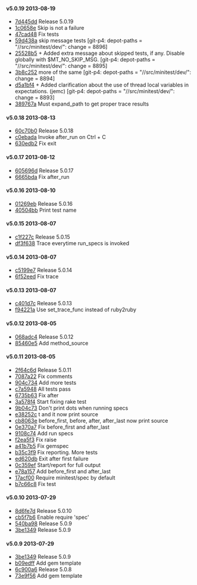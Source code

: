 #### v5.0.19 2013-08-19

- [7d445dd](https://github.com/bootstraponline/spec/commit/7d445ddcb46904cdd5a0b099e3d7bd082a74bd24) Release 5.0.19
- [1c0658e](https://github.com/bootstraponline/spec/commit/1c0658e1350b8c475899e46a8a6bbf8aebea6369) Skip is not a failure
- [47cad48](https://github.com/bootstraponline/spec/commit/47cad48b9eba6b63aa4910b7dcc664571c99c2c0) Fix tests
- [59d438a](https://github.com/bootstraponline/spec/commit/59d438acbd227b0a83d8f9cf74f2043a4af4baa5) skip message tests [git-p4: depot-paths = "//src/minitest/dev/": change = 8896]
- [25528b5](https://github.com/bootstraponline/spec/commit/25528b51b1f2b3939e58b85f7ba37454120d1344) + Added extra message about skipped tests, if any. Disable globally with $MT_NO_SKIP_MSG. [git-p4: depot-paths = "//src/minitest/dev/": change = 8895]
- [3b8c252](https://github.com/bootstraponline/spec/commit/3b8c2525240d3b88e17920f3f43ddf1072e7f4e0) more of the same [git-p4: depot-paths = "//src/minitest/dev/": change = 8894]
- [d5a1bf4](https://github.com/bootstraponline/spec/commit/d5a1bf405bbbc6269e258425bdeb5573f04ab233) + Added clarification about the use of thread local variables in expectations. (jemc) [git-p4: depot-paths = "//src/minitest/dev/": change = 8893]
- [389767a](https://github.com/bootstraponline/spec/commit/389767ac281895da84068c0b21ce9a2d8e2275c8) Must expand_path to get proper trace results


#### v5.0.18 2013-08-13

- [60c70b0](https://github.com/bootstraponline/spec/commit/60c70b0ef6005a515086467c1af3a9faedfb4da3) Release 5.0.18
- [c0ebada](https://github.com/bootstraponline/spec/commit/c0ebada0543fb3d11ceb441cf17da91566119c41) Invoke after_run on Ctrl + C
- [630edb2](https://github.com/bootstraponline/spec/commit/630edb2b45f3948ca0d465f29e1c198050fe0fb5) Fix exit


#### v5.0.17 2013-08-12

- [605696d](https://github.com/bootstraponline/spec/commit/605696d4952c9a8b9107e3a338c8713d6f979d18) Release 5.0.17
- [6665bda](https://github.com/bootstraponline/spec/commit/6665bdab8c57a3ec19849df9098593e36203cb46) Fix after_run


#### v5.0.16 2013-08-10

- [01269eb](https://github.com/bootstraponline/spec/commit/01269eb8f6e6209c5de9f55a0735ce23935d995a) Release 5.0.16
- [40504bb](https://github.com/bootstraponline/spec/commit/40504bbc92639baa24858a11f1ac931010980499) Print test name


#### v5.0.15 2013-08-07

- [c1f227c](https://github.com/bootstraponline/spec/commit/c1f227ca8f2803d2fe4da8caf7106f8cdda206e6) Release 5.0.15
- [df3f638](https://github.com/bootstraponline/spec/commit/df3f6387c4517962e53e577e980cbf9aed13eac9) Trace everytime run_specs is invoked


#### v5.0.14 2013-08-07

- [c5199e7](https://github.com/bootstraponline/spec/commit/c5199e7ae2578bb15a684210ba771d4db237121b) Release 5.0.14
- [6f52eed](https://github.com/bootstraponline/spec/commit/6f52eedbc2b6a2f963af31b8a9abc8be81b327e7) Fix trace


#### v5.0.13 2013-08-07

- [c401d7c](https://github.com/bootstraponline/spec/commit/c401d7cad546351f63ad62b17387643ce1b19b14) Release 5.0.13
- [f94221a](https://github.com/bootstraponline/spec/commit/f94221a3d3765c3884b76e320c479c901b39bcbb) Use set_trace_func instead of ruby2ruby


#### v5.0.12 2013-08-05

- [068adc4](https://github.com/bootstraponline/spec/commit/068adc41623e97981a5c80cf9c76bcb238b0dd46) Release 5.0.12
- [85460e5](https://github.com/bootstraponline/spec/commit/85460e58dbf95a9333771a3b508fc04c244ed057) Add method_source


#### v5.0.11 2013-08-05

- [2f64c6d](https://github.com/bootstraponline/spec/commit/2f64c6d65882f63f2cc2e19c83127bf8de957e5a) Release 5.0.11
- [7087a22](https://github.com/bootstraponline/spec/commit/7087a2254fc5644ea731852b2cbd9c384688c4d6) Fix comments
- [904c734](https://github.com/bootstraponline/spec/commit/904c734c6de78170e5128f24ab74a33f41407d45) Add more tests
- [c7a5948](https://github.com/bootstraponline/spec/commit/c7a5948169fb92fc11e8cc7afb2b0addd0bf60b3) All tests pass
- [6735b63](https://github.com/bootstraponline/spec/commit/6735b634467ba484085f8a26b815f65172a7c214) Fix after
- [3a578f4](https://github.com/bootstraponline/spec/commit/3a578f4eccead98793a437ca83e2bb66a9065c43) Start fixing rake test
- [9b04c73](https://github.com/bootstraponline/spec/commit/9b04c73410a5aeda35441078a7dfcea94ccabb9c) Don't print dots when running specs
- [e38252c](https://github.com/bootstraponline/spec/commit/e38252c587961d55b27d96d88e5b4aa32ece0d4e) t and it now print source
- [cb8063e](https://github.com/bootstraponline/spec/commit/cb8063e513d8be5a949366735130323a2b6cc67d) before_first, before, after, after_last now print source
- [0e370a7](https://github.com/bootstraponline/spec/commit/0e370a7181b94ed9f6eeb1e3c1557352501a9e8d) Fix before_first and after_last
- [9108c74](https://github.com/bootstraponline/spec/commit/9108c742f0fb061334a33eb29db3dade1b74e072) Add run specs
- [f2ea5f3](https://github.com/bootstraponline/spec/commit/f2ea5f387f3f92c8b1a9585bc560a1ed4041a57d) Fix raise
- [a41b7b5](https://github.com/bootstraponline/spec/commit/a41b7b5b170009dc5582c100ffa00ae99bf07bec) Fix gemspec
- [b35c3f9](https://github.com/bootstraponline/spec/commit/b35c3f9de6a8779ad575ad2c61bbfcb8ea7407c6) Fix reporting. More tests
- [ed620db](https://github.com/bootstraponline/spec/commit/ed620dbaaecf8e9aea18cfdc6c1db5c647b9aa51) Exit after first failure
- [0c359ef](https://github.com/bootstraponline/spec/commit/0c359efa663b4b6666c2e409faf57447db32ef4a) Start/report for full output
- [e78a157](https://github.com/bootstraponline/spec/commit/e78a157e23012ca2f26b7f1f20ab3761e511b434) Add before_first and after_last
- [17acf00](https://github.com/bootstraponline/spec/commit/17acf00114e32b2e45701a016212cd8eb558db18) Require minitest/spec by default
- [b7c66c8](https://github.com/bootstraponline/spec/commit/b7c66c839f7a520ea6eb9e22f54ecf493c7dab41) Fix test


#### v5.0.10 2013-07-29

- [8d6fe7d](https://github.com/bootstraponline/spec/commit/8d6fe7d724128ce263f2d4fc96bd40f293c3c8cb) Release 5.0.10
- [cb5f7b6](https://github.com/bootstraponline/spec/commit/cb5f7b69610c66281b6dc0a586048ce715d8288c) Enable require 'spec'
- [540ba98](https://github.com/bootstraponline/spec/commit/540ba98384e8945f6624a2726cc338e0378b67ff) Release 5.0.9
- [3be1349](https://github.com/bootstraponline/spec/commit/3be13498fc086f6b3fc4f342190383aba4992264) Release 5.0.9


#### v5.0.9 2013-07-29

- [3be1349](https://github.com/bootstraponline/spec/commit/3be13498fc086f6b3fc4f342190383aba4992264) Release 5.0.9
- [b09edff](https://github.com/bootstraponline/spec/commit/b09edff644cb25166177beb9c639a1817140d0b5) Add gem template
- [6c900a6](https://github.com/bootstraponline/spec/commit/6c900a69f6328238e5aeffcab1652bab20e0c699) Release 5.0.8
- [73e9f56](https://github.com/bootstraponline/spec/commit/73e9f5696e11d54e07bc3a8004ac0b62b5dd3616) Add gem template
